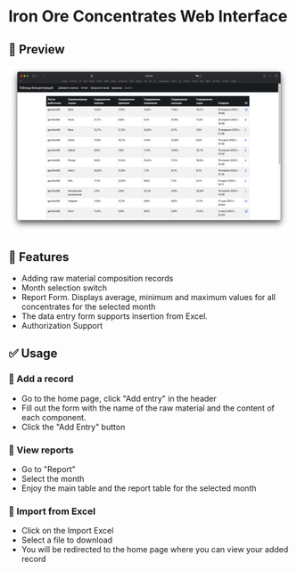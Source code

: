 # Iron Ore Concentrates Web Interface

## 🔎 Preview
![](images/home.png)

## 🚀 Features

- Adding raw material composition records
- Month selection switch
- Report Form. Displays average, minimum and maximum values for all concentrates for the selected month
- The data entry form supports insertion from Excel. 
- Authorization Support

## ✅ Usage 
### 📝 Add a record
- Go to the home page, click "Add entry" in the header
- Fill out the form with the name of the raw material and the content of each component.
- Click the "Add Entry" button

### 👀 View reports
- Go to "Report"
- Select the month
- Enjoy the main table and the report table for the selected month

### 📂 Import from Excel
- Click on the Import Excel
- Select a file to download
- You will be redirected to the home page where you can view your added record
